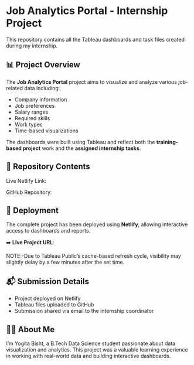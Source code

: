 # Job Analytics Portal - Internship Project

This repository contains all the Tableau dashboards and task files created during my internship.

## 📊 Project Overview

The **Job Analytics Portal** project aims to visualize and analyze various job-related data including:
- Company information
- Job preferences
- Salary ranges
- Required skills
- Work types
- Time-based visualizations

The dashboards were built using Tableau and reflect both the **training-based project** work and the **assigned internship tasks**.

## 📁 Repository Contents
Live Netlify Link: 

GitHub Repository: 


## 🔗 Deployment

The complete project has been deployed using **Netlify**, allowing interactive access to dashboards and reports.

➡️ **Live Project URL**: 

NOTE:-Due to Tableau Public’s cache-based refresh cycle, visibility may slightly delay by a few minutes after the set time.

## 📬 Submission Details

- Project deployed on Netlify
- Tableau files uploaded to GitHub
- Submission shared via email to the internship coordinator

## 🙋‍♀️ About Me

I’m Yogita Bisht, a B.Tech Data Science student passionate about data visualization and analytics. This project was a valuable learning experience in working with real-world data and building interactive dashboards.

